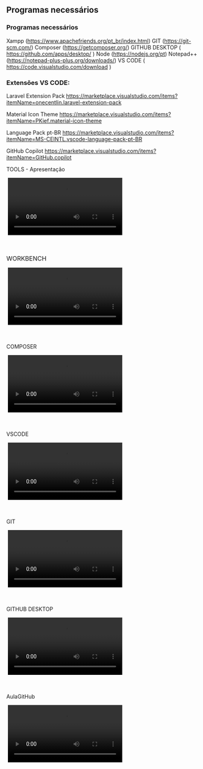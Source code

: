 ## Programas necessários

### Programas necessários
Xampp (https://www.apachefriends.org/pt_br/index.html)
GIT (https://git-scm.com/)
Composer (https://getcomposer.org/)
GITHUB DESKTOP ( https://github.com/apps/desktop/ )
Node (https://nodejs.org/pt)
Notepad++ (https://notepad-plus-plus.org/downloads/)
VS CODE ( https://code.visualstudio.com/download )

### Extensões VS CODE:
Laravel Extension Pack
https://marketplace.visualstudio.com/items?itemName=onecentlin.laravel-extension-pack

Material Icon Theme
https://marketplace.visualstudio.com/items?itemName=PKief.material-icon-theme

Language Pack pt-BR
https://marketplace.visualstudio.com/items?itemName=MS-CEINTL.vscode-language-pack-pt-BR

GitHub Copilot
https://marketplace.visualstudio.com/items?itemName=GitHub.copilot


<p dir="ltr">TOOLS - Apresentação</p>
<p dir="ltr">&nbsp;<video controls="true">
        <source src="https://youtu.be/VYx-unY0Plo">https://youtu.be/VYx-unY0Plo
    </video>&nbsp;<br></p>
<p dir="ltr"><span style="font-size: 1rem;"><br></span></p>
<p dir="ltr"><span style="font-size: 1rem;">WORKBENCH</span><br></p>
<p dir="ltr">&nbsp;<video controls="true">
        <source src="https://youtu.be/0VwFT2R2lIY">https://youtu.be/0VwFT2R2lIY
    </video>&nbsp;<br></p>
<p dir="ltr"><br></p>
<p dir="ltr">COMPOSER</p>
<p dir="ltr">&nbsp;<video controls="true">
        <source src="https://youtu.be/XWEQPsRQ7hM">https://youtu.be/XWEQPsRQ7hM
    </video>&nbsp;<br></p>
<p dir="ltr"><br></p>
<p dir="ltr">VSCODE</p>
<p dir="ltr">&nbsp;<video controls="true">
        <source src="https://youtu.be/nVvcn2sAuFo">https://youtu.be/nVvcn2sAuFo
    </video>&nbsp;<br></p>
<p dir="ltr"><br></p>
<p dir="ltr">GIT</p>
<p dir="ltr">&nbsp;<video controls="true">
        <source src="https://youtu.be/wfyeeXaiQ7o">https://youtu.be/wfyeeXaiQ7o
    </video>&nbsp;<br></p>
<p dir="ltr"><br></p>
<p dir="ltr">GITHUB DESKTOP</p>
<p dir="ltr">&nbsp;<video controls="true">
        <source src="https://youtu.be/3qNtRBFubhE">https://youtu.be/3qNtRBFubhE
    </video>&nbsp;<br></p>
<p dir="ltr"><br></p>
<p dir="ltr">AulaGitHub</p>
<p dir="ltr">&nbsp;<video controls="true">
        <source src="https://youtu.be/2Ju1ug6uOew">https://youtu.be/2Ju1ug6uOew
    </video>&nbsp;<br></p>
<p dir="ltr"><br></p>